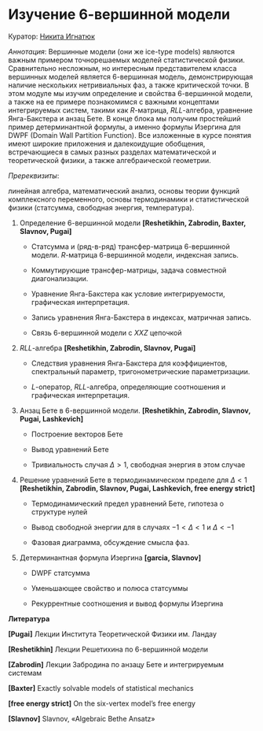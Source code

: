 # Изучение 6-вершинной модели

Куратор: [Никита Игнатюк](mailtu:)

*Аннотация*:
Вершинные модели (они же ice-type models) являются важным примером
точнорешаемых моделей статистической физики. Сравнительно несложным,
но интересным представителем класса вершинных моделей является 6-вершинная
модель, демонстрирующая наличие нескольких нетривиальных фаз, а также
критической точки. В этом модуле мы изучим определение и свойства
6-вершинной модели, а также на ее примере познакомимся с важными концептами
интегрируемых систем, такими как $R$-матрица, $RLL$-алгебра, уравнение
Янга-Бакстера и анзац Бете. В конце блока мы получим простейший пример
детерминантной формулы, а именно формулы Изергина для DWPF (Domain
Wall Partition Function). Все изложенные в курсе понятия имеют широкие
приложения и далекоидущие обобщения, встречающиеся в самых разных
разделах математической и теоретической физики, а также алгебраической
геометрии.

*Пререквизиты*:

линейная алгебра, математический анализ, основы
теории функций комплексного переменного, основы термодинамики и статистической
физики (статсумма, свободная энергия, температура).

1. Определение 6-вершинной модели  **[Reshetikhin, Zabrodin, Baxter, Slavnov, Pugai]**

    - Статсумма и (ряд-в-ряд) трансфер-матрица 6-вершинной модели. $R$-матрица 6-вершинной модели, индексная запись.

    - Коммутирующие трансфер-матрицы, задача совместной диагонализации.

    - Уравнение Янга-Бакстера как условие интегрируемости, графическая интерпретация.

    - Запись уравнения Янга-Бакстера в индексах, матричная запись.

    - Связь $6$-вершинной модели с $XXZ$ цепочкой

2. $RLL$-алгебра **[Reshetikhin, Zabrodin, Slavnov, Pugai]**

    - Следствия уравнения Янга-Бакстера для коэффициентов, спектральный параметр, тригонометрические параметризации.

    - $L$-оператор, $RLL$-алгебра, определяющие соотношения и графическая интерпретация.

3. Анзац Бете в 6-вершинной модели. **[Reshetikhin, Zabrodin, Slavnov, Pugai, Lashkevich]**

    - Построение векторов Бете

    - Вывод уравнений Бете

    - Тривиальность случая $\Delta>1$, свободная энергия в этом случае

4. Решение уравнений Бете в термодинамическом пределе для $\Delta<1$  **[Reshetikhin, Zabrodin, Slavnov,
Pugai, Lashkevich, free energy strict]**

    - Термодинамический предел уравнений Бете, гипотеза о структуре нулей

    - Вывод свободной энергии для в случаях $-1<\Delta<1$ и $\Delta<-1$

    - Фазовая диаграмма, обсуждение смысла фаз.

5. Детерминантная формула Изергина **[garcia, Slavnov]**

     - DWPF статсумма
  
     - Уменьшающее свойство и полюса статсуммы
  
     - Рекуррентные соотношения и вывод формулы Изергина
  
  **Литература**

  **[Pugai]** Лекции Института Теоретической Физики им. Ландау

  **[Reshetikhin]** Лекции Решетихина по 6-вершинной модели

  **[Zabrodin]** Лекции Забродина по анзацу Бете и интегрируемым системам 

  **[Baxter]** Exactly solvable models of statistical mechanics

  **[free energy strict]** On the six-vertex model’s free energy

  **[Slavnov]** Slavnov, «Algebraic Bethe Ansatz»
